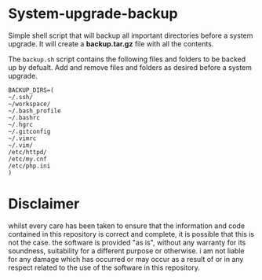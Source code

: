 # System-upgrade-backup
Simple shell script that will backup all important directories before a system upgrade. It will create a **backup.tar.gz** file with all the contents.

The `backup.sh` script contains the following files and folders to be backed up by defualt. Add and remove files and folders as desired before a system upgrade.

```
BACKUP_DIRS=(
~/.ssh/
~/workspace/
~/.bash_profile
~/.bashrc
~/.hgrc
~/.gitconfig
~/.vimrc
~/.vim/
/etc/httpd/
/etc/my.cnf
/etc/php.ini
)
```

# Disclaimer

whilst every care has been taken to ensure that the information and code contained in this repository is correct and complete, it is possible that this is not the case. the software is provided "as is", without any warranty for its soundness, suitability for a different purpose or otherwise. i am not liable for any damage which has occurred or may occur as a result of or in any respect related to the use of the software in this repository. 
